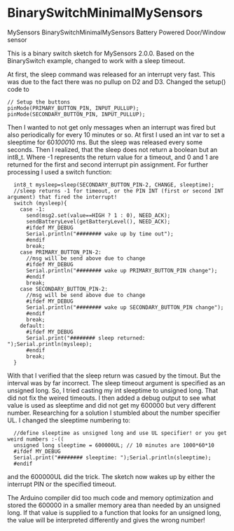 # BinarySwitchMinimalMySensors
MySensors BinarySwitchMinimalMySensors Battery Powered Door/Window sensor

This is a binary switch sketch for MySensors 2.0.0. Based on the BinarySwitch example, changed to work with a sleep timeout.

At first, the sleep command was released for an interrupt very fast. This was due to the fact there was no pullup on D2 and D3. Changed the setup() code to 

    // Setup the buttons
    pinMode(PRIMARY_BUTTON_PIN, INPUT_PULLUP);
    pinMode(SECONDARY_BUTTON_PIN, INPUT_PULLUP);

Then I wanted to not get only messages when an interrupt was fired but also periodically for every 10 minutes or so. At first I used an int var to set a sleeptime for 60*1000*10 ms. But the sleep was released every some seconds. Then I realized, that the sleep does not return a boolean but an int8_t. Where -1 represents the return value for a timeout, and 0 and 1 are returned for the first and second interrupt pin assignment. For further processing I used a switch function:

	  int8_t mysleep=sleep(SECONDARY_BUTTON_PIN-2, CHANGE, sleeptime);
	  //sleep returns -1 for timeout, or the PIN INT (first or second INT argument) that fired the interrupt!
	  switch (mysleep){
		case -1:    
		  send(msg2.set(value==HIGH ? 1 : 0), NEED_ACK);
		  sendBatteryLevel(getBatteryLevel(), NEED_ACK);
		  #ifdef MY_DEBUG
		  Serial.println("######## wake up by time out");
		  #endif
		  break;
		case PRIMARY_BUTTON_PIN-2:
		  //msg will be send above due to change
		  #ifdef MY_DEBUG
		  Serial.println("######## wake up PRIMARY_BUTTON_PIN change");
		  #endif
		  break;
		case SECONDARY_BUTTON_PIN-2:
		  //msg will be send above due to change
		  #ifdef MY_DEBUG
		  Serial.println("######## wake up SECONDARY_BUTTON_PIN change");
		  #endif
		  break;
		default:
		  #ifdef MY_DEBUG
		  Serial.print("######## sleep returned: ");Serial.println(mysleep);
		  #endif
		  break;
	  }

With that I verified that the sleep return was casued by the timout. But the interval was by far incorrect. The sleep timeout argument is specified as an unsigned long. So, I tried casting my int sleeptime to unsigned long. That did not fix the weired timeouts. I then added a debug output to see what value is used as sleeptime and did not get my 600000 but very different number. Researching for a solution I stumbled about the number specifier UL. I changed the sleeptime numbering to:

	  //define sleeptime as unsigned long and use UL specifier! or you get weird numbers :-((
	  unsigned long sleeptime = 600000UL; // 10 minutes are 1000*60*10
	  #ifdef MY_DEBUG
	  Serial.print("######## sleeptime: ");Serial.println(sleeptime);
	  #endif

and the 600000UL did the trick. The sketch now wakes up by either the interrupt PIN or the specified timeout.

The Arduino compiler did too much code and memory optimization and stored the 600000 in a smaller memory area than needed by an unsigned long. If that value is supplied to a function that looks for an unsigned long, the value will be interpreted differently and gives the wrong number!
